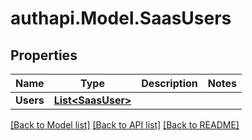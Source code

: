 # authapi.Model.SaasUsers

## Properties

Name | Type | Description | Notes
------------ | ------------- | ------------- | -------------
**Users** | [**List&lt;SaasUser&gt;**](SaasUser.md) |  | 

[[Back to Model list]](../README.md#documentation-for-models) [[Back to API list]](../README.md#documentation-for-api-endpoints) [[Back to README]](../README.md)

